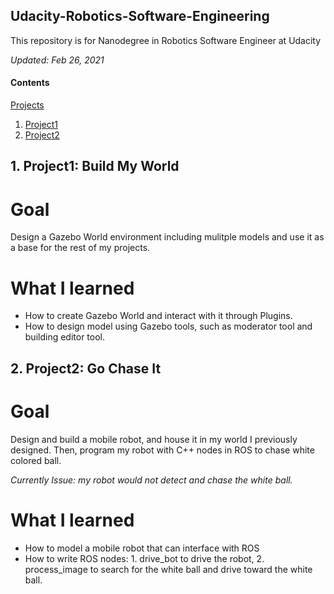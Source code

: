 ## Udacity-Robotics-Software-Engineering

This repository is for Nanodegree in Robotics Software Engineer at Udacity

*Updated: Feb 26, 2021*

#### Contents

[Projects](#projects)

1. [Project1](#project1)
2. [Project2](#project2)

<a name="project1"/>

## 1. Project1: Build My World

# Goal

Design a Gazebo World environment including mulitple models and use it as a base for the rest of my projects.

# What I learned
- How to create Gazebo World and interact with it through Plugins.
- How to design model using Gazebo tools, such as moderator tool and building editor tool.

<a name="project2"/>

## 2. Project2: Go Chase It

# Goal

Design and build a mobile robot, and house it in my world I previously designed. Then, program my robot with C++ nodes in ROS to chase white colored ball.

*Currently Issue: my robot would not detect and chase the white ball.*

# What I learned 
- How to model a mobile robot that can interface with ROS
- How to write ROS nodes: 1. drive_bot to drive the robot, 2. process_image to search for the white ball and drive toward the white ball.
